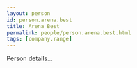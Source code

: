 ```yaml
---
layout: person
id: person.arena.best
title: Arena Best
permalink: people/person.arena.best.html
tags: [company.range]
---
```


Person details...